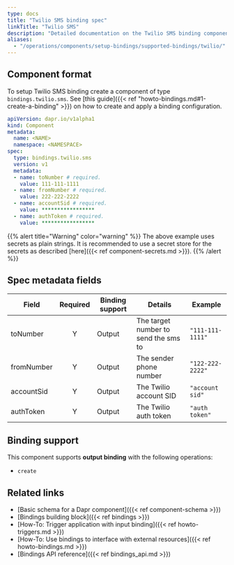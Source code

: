 ```yaml
---
type: docs
title: "Twilio SMS binding spec"
linkTitle: "Twilio SMS"
description: "Detailed documentation on the Twilio SMS binding component"
aliases:
  - "/operations/components/setup-bindings/supported-bindings/twilio/"
---
```


## Component format

To setup Twilio SMS binding create a component of type `bindings.twilio.sms`. See [this guide]({{< ref "howto-bindings.md#1-create-a-binding" >}}) on how to create and apply a binding configuration.



```yaml
apiVersion: dapr.io/v1alpha1
kind: Component
metadata:
  name: <NAME>
  namespace: <NAMESPACE>
spec:
  type: bindings.twilio.sms
  version: v1
  metadata:
  - name: toNumber # required.
    value: 111-111-1111
  - name: fromNumber # required.
    value: 222-222-2222
  - name: accountSid # required.
    value: *****************
  - name: authToken # required.
    value: *****************
```
{{% alert title="Warning" color="warning" %}}
The above example uses secrets as plain strings. It is recommended to use a secret store for the secrets as described [here]({{< ref component-secrets.md >}}).
{{% /alert %}}

## Spec metadata fields

| Field              | Required | Binding support |  Details | Example |
|--------------------|:--------:|------------|-----|---------|
| toNumber | Y | Output | The target number to send the sms to | `"111-111-1111"` |
| fromNumber | Y | Output | The sender phone number | `"122-222-2222"` |
| accountSid | Y | Output | The Twilio account SID | `"account sid"` |
| authToken | Y | Output | The Twilio auth token | `"auth token"` |

## Binding support

This component supports **output binding** with the following operations:

- `create`


## Related links

- [Basic schema for a Dapr component]({{< ref component-schema >}})
- [Bindings building block]({{< ref bindings >}})
- [How-To: Trigger application with input binding]({{< ref howto-triggers.md >}})
- [How-To: Use bindings to interface with external resources]({{< ref howto-bindings.md >}})
- [Bindings API reference]({{< ref bindings_api.md >}})
